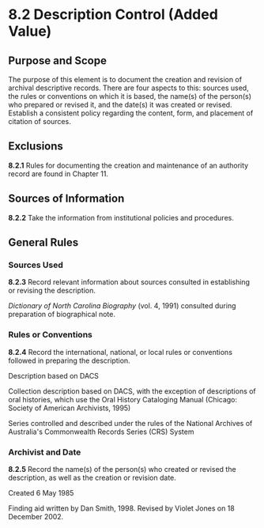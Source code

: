 # 8.2 Description Control (Added Value)

## Purpose and Scope

The purpose of this element is to document the creation and revision of archival descriptive records. There are four aspects to this: sources used, the rules or conventions on which it is based, the name(s) of the person(s) who prepared or revised it, and the date(s) it was created or revised. Establish a consistent policy regarding the content, form, and placement of citation of sources.

## Exclusions

**8.2.1** Rules for documenting the creation and maintenance of an authority record are found in Chapter 11.

## Sources of Information

**8.2.2** Take the information from institutional policies and procedures.

## General Rules

### Sources Used

**8.2.3** Record relevant information about sources consulted in establishing or revising the description.

<p class="dacs-example"><em>Dictionary of North Carolina Biography</em> (vol. 4, 1991) consulted during preparation of biographical note.</p>

### Rules or Conventions

**8.2.4** Record the international, national, or local rules or conventions followed in preparing the description.

<p class="dacs-example">Description based on DACS</p>

<p class="dacs-example">Collection description based on DACS, with the exception of descriptions of oral histories, which use the Oral History Cataloging Manual (Chicago: Society of American Archivists, 1995)</p>

<p class="dacs-example">Series controlled and described under the rules of the National Archives of Australia's Commonwealth Records Series (CRS) System</p>

### Archivist and Date

**8.2.5** Record the name(s) of the person(s) who created or revised the description, as well as the creation or revision date.

<p class="dacs-example">Created 6 May 1985</p>

<p class="dacs-example">Finding aid written by Dan Smith, 1998. Revised by Violet Jones on 18 December 2002.</p>
